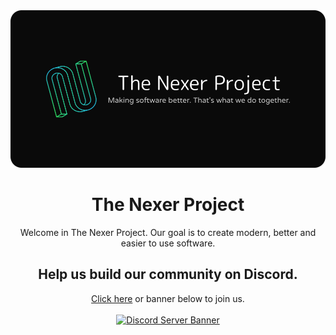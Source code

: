 <div align="center">
    <img src="/Profile Readme File Assets/The Nexer Project Banner With Rounded Corners - 1000x500.png">
    <h1>The Nexer Project</h1>
    <p>Welcome in The Nexer Project. Our goal is to create modern, better and easier to use software.</p>
    <h2>Help us build our community on Discord.</h2>
    <a href="https://discord.gg/CVCQPakcfg">Click here</a> or banner below to join us.
    <br><br>
    <a href="https://discord.gg/CVCQPakcfg">
        <img src="https://discordapp.com/api/guilds/956600349286887434/widget.png?style=banner2" alt="Discord Server Banner">
    </a>
</div>
